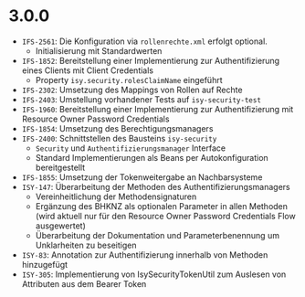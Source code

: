 # 3.0.0

- `IFS-2561`: Die Konfiguration via `rollenrechte.xml` erfolgt optional. 
    - Initialisierung mit Standardwerten
- `IFS-1852`: Bereitstellung einer Implementierung zur Authentifizierung eines Clients mit Client Credentials
    - Property `isy.security.rolesClaimName` eingeführt
- `IFS-2302`: Umsetzung des Mappings von Rollen auf Rechte
- `IFS-2403`: Umstellung vorhandener Tests auf `isy-security-test`
- `IFS-1960`: Bereitstellung einer Implementierung zur Authentifizierung mit Resource Owner Password Credentials
- `IFS-1854`: Umsetzung des Berechtigungsmanagers
- `IFS-2400`: Schnittstellen des Bausteins `isy-security`
    - `Security` und `Authentifizierungsmanager` Interface
    - Standard Implementierungen als Beans per Autokonfiguration bereitgestellt
- `IFS-1855`: Umsetzung der Tokenweitergabe an Nachbarsysteme
- `ISY-147`: Überarbeitung der Methoden des Authentifizierungsmanagers
    - Vereinheitlichung der Methodensignaturen
    - Ergänzung des BHKNZ als optionalen Parameter in allen Methoden (wird aktuell nur für den Resource Owner Password Credentials Flow ausgewertet)
    - Überarbeitung der Dokumentation und Parameterbenennung um Unklarheiten zu beseitigen
- `ISY-83`: Annotation zur Authentifizierung innerhalb von Methoden hinzugefügt
- `ISY-305`: Implementierung von IsySecurityTokenUtil zum Auslesen von Attributen aus dem Bearer Token
